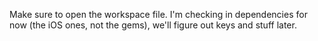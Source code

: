 Make sure to open the workspace file. I'm checking in dependencies for now (the iOS ones, not the gems), we'll figure out keys and stuff later. 
